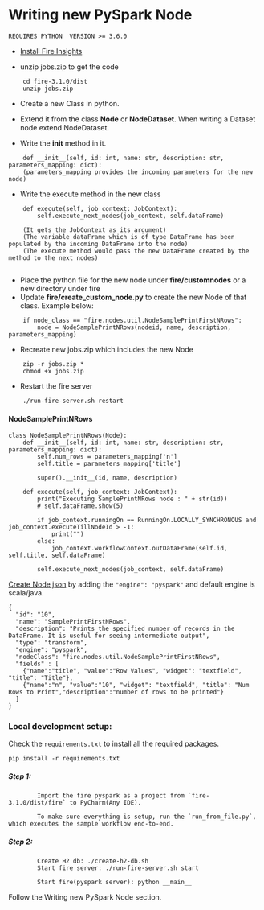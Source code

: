 # Writing new PySpark Node

`REQUIRES PYTHON  VERSION >= 3.6.0`

- [Install Fire Insights](https://www.sparkflows.io/download)

- unzip jobs.zip to get the code
```
    cd fire-3.1.0/dist
    unzip jobs.zip
```    

- Create a new Class in python.
- Extend it from the class **Node** or **NodeDataset**. When writing a Dataset node extend NodeDataset.

- Write the __init__ method in it.
```
    def __init__(self, id: int, name: str, description: str, parameters_mapping: dict):
    (parameters_mapping provides the incoming parameters for the new node)
```
- Write the execute method in the new class
```
    def execute(self, job_context: JobContext):
        self.execute_next_nodes(job_context, self.dataFrame)
        
    (It gets the JobContext as its argument)
    (The variable dataFrame which is of type DataFrame has been populated by the incoming DataFrame into the node)
    (The execute method would pass the new DataFrame created by the method to the next nodes)
    
```

- Place the python file for the new node under **fire/customnodes** or a new directory under fire
- Update **fire/create_custom_node.py** to create the new Node of that class. Example below:
```
    if node_class == "fire.nodes.util.NodeSamplePrintFirstNRows":
        node = NodeSamplePrintNRows(nodeid, name, description, parameters_mapping)
```
- Recreate new jobs.zip which includes the new Node
```
    zip -r jobs.zip *
    chmod +x jobs.zip
```
- Restart the fire server
```
    ./run-fire-server.sh restart
```
    
#### NodeSamplePrintNRows

```
class NodeSamplePrintNRows(Node):
    def __init__(self, id: int, name: str, description: str, parameters_mapping: dict):
        self.num_rows = parameters_mapping['n']
        self.title = parameters_mapping['title']

        super().__init__(id, name, description)

    def execute(self, job_context: JobContext):
        print("Executing SamplePrintNRows node : " + str(id))
        # self.dataFrame.show(5)

        if job_context.runningOn == RunningOn.LOCALLY_SYNCHRONOUS and job_context.executeTillNodeId > -1:
            print("")
        else:
            job_context.workflowContext.outDataFrame(self.id, self.title, self.dataFrame)

        self.execute_next_nodes(job_context, self.dataFrame)

```

[Create Node json](https://github.com/sparkflows/writing-new-node/blob/master/docs/README_Processor_JSON.md) by adding the `"engine": "pyspark"` and default engine is scala/java.

```
{
  "id": "10",
  "name": "SamplePrintFirstNRows",
  "description": "Prints the specified number of records in the DataFrame. It is useful for seeing intermediate output",
  "type": "transform",
  "engine": "pyspark",
  "nodeClass": "fire.nodes.util.NodeSamplePrintFirstNRows",
  "fields" : [
  	{"name":"title", "value":"Row Values", "widget": "textfield", "title": "Title"},
    {"name":"n", "value":"10", "widget": "textfield", "title": "Num Rows to Print","description":"number of rows to be printed"}
  ]
}
```

### Local development setup:

Check the `requirements.txt` to install all the required packages.

`pip install -r requirements.txt`

##### Step 1:
            Import the fire pyspark as a project from `fire-3.1.0/dist/fire` to PyCharm(Any IDE).
            
            To make sure everything is setup, run the `run_from_file.py`, which executes the sample workflow end-to-end.    
##### Step 2:
            Create H2 db: ./create-h2-db.sh
            Start fire server: ./run-fire-server.sh start
            
            Start fire(pyspark server): python __main__
         
Follow the Writing new PySpark Node section.                
